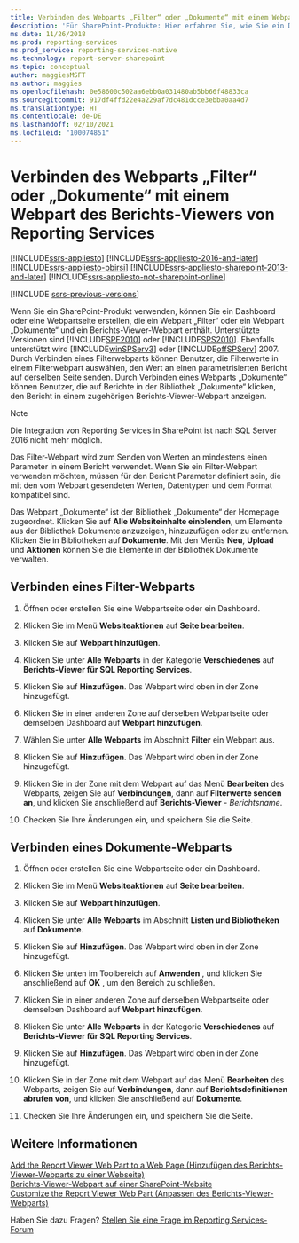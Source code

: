 ```yaml
---
title: Verbinden des Webparts „Filter“ oder „Dokumente“ mit einem Webpart des Berichts-Viewers von Reporting Services | Microsoft-Dokumentation
description: 'Für SharePoint-Produkte: Hier erfahren Sie, wie Sie ein Dashboard oder eine Webpartseite erstellen, die ein Filter- oder ein Dokumentwebpart und ein Berichts-Viewer-Webpart enthält.'
ms.date: 11/26/2018
ms.prod: reporting-services
ms.prod_service: reporting-services-native
ms.technology: report-server-sharepoint
ms.topic: conceptual
author: maggiesMSFT
ms.author: maggies
ms.openlocfilehash: 0e58600c502aa6ebb0a031480ab5bb66f48833ca
ms.sourcegitcommit: 917df4ffd22e4a229af7dc481dcce3ebba0aa4d7
ms.translationtype: HT
ms.contentlocale: de-DE
ms.lasthandoff: 02/10/2021
ms.locfileid: "100074851"
---
```

# <a name="connect-filter-or-documents-web-part-with-a-reporting-services-report-viewer-web-part"></a>Verbinden des Webparts „Filter“ oder „Dokumente“ mit einem Webpart des Berichts-Viewers von Reporting Services

[!INCLUDE[ssrs-appliesto](../../includes/ssrs-appliesto.md)] [!INCLUDE[ssrs-appliesto-2016-and-later](../../includes/ssrs-appliesto-2016-and-later.md)]  [!INCLUDE[ssrs-appliesto-pbirsi](../../includes/ssrs-appliesto-pbirs.md)] [!INCLUDE[ssrs-appliesto-sharepoint-2013-and-later](../../includes/ssrs-appliesto-sharepoint-2013-and-later.md)] [!INCLUDE[ssrs-appliesto-not-sharepoint-online](../../includes/ssrs-appliesto-not-sharepoint-online.md)]

[!INCLUDE [ssrs-previous-versions](../../includes/ssrs-previous-versions.md)]

Wenn Sie ein SharePoint-Produkt verwenden, können Sie ein Dashboard oder eine Webpartseite erstellen, die ein Webpart „Filter“ oder ein Webpart „Dokumente“ und ein Berichts-Viewer-Webpart enthält. Unterstützte Versionen sind [!INCLUDE[SPF2010](../../includes/spf2010-md.md)] oder [!INCLUDE[SPS2010](../../includes/sps2010-md.md)]. Ebenfalls unterstützt wird [!INCLUDE[winSPServ3](../../includes/winspserv3-md.md)] oder [!INCLUDE[offSPServ](../../includes/offspserv-md.md)] 2007. Durch Verbinden eines Filterwebparts können Benutzer, die Filterwerte in einem Filterwebpart auswählen, den Wert an einen parametrisierten Bericht auf derselben Seite senden. Durch Verbinden eines Webparts „Dokumente“ können Benutzer, die auf Berichte in der Bibliothek „Dokumente“ klicken, den Bericht in einem zugehörigen Berichts-Viewer-Webpart anzeigen.

> [!NOTE]
> Die Integration von Reporting Services in SharePoint ist nach SQL Server 2016 nicht mehr möglich.

 Das Filter-Webpart wird zum Senden von Werten an mindestens einen Parameter in einem Bericht verwendet. Wenn Sie ein Filter-Webpart verwenden möchten, müssen für den Bericht Parameter definiert sein, die mit den vom Webpart gesendeten Werten, Datentypen und dem Format kompatibel sind.  
  
 Das Webpart „Dokumente“ ist der Bibliothek „Dokumente“ der Homepage zugeordnet. Klicken Sie auf **Alle Websiteinhalte einblenden**, um Elemente aus der Bibliothek Dokumente anzuzeigen, hinzuzufügen oder zu entfernen. Klicken Sie in Bibliotheken auf **Dokumente**. Mit den Menüs **Neu**, **Upload** und **Aktionen** können Sie die Elemente in der Bibliothek Dokumente verwalten.  
  
## <a name="connect-a-filter-web-part"></a>Verbinden eines Filter-Webparts
  
1.  Öffnen oder erstellen Sie eine Webpartseite oder ein Dashboard.  
  
2.  Klicken Sie im Menü **Websiteaktionen** auf **Seite bearbeiten**.  
  
3.  Klicken Sie auf **Webpart hinzufügen**.  
  
4.  Klicken Sie unter **Alle Webparts** in der Kategorie **Verschiedenes** auf **Berichts-Viewer für SQL Reporting Services**.  
  
5.  Klicken Sie auf **Hinzufügen**. Das Webpart wird oben in der Zone hinzugefügt.  
  
6.  Klicken Sie in einer anderen Zone auf derselben Webpartseite oder demselben Dashboard auf **Webpart hinzufügen**.  
  
7.  Wählen Sie unter **Alle Webparts** im Abschnitt **Filter** ein Webpart aus.  
  
8.  Klicken Sie auf **Hinzufügen**. Das Webpart wird oben in der Zone hinzugefügt.  
  
9. Klicken Sie in der Zone mit dem Webpart auf das Menü **Bearbeiten** des Webparts, zeigen Sie auf **Verbindungen**, dann auf **Filterwerte senden an**, und klicken Sie anschließend auf **Berichts-Viewer** - *Berichtsname*.  
  
10. Checken Sie Ihre Änderungen ein, und speichern Sie die Seite.  
  
## <a name="connect-a-documents-web-part"></a>Verbinden eines Dokumente-Webparts  
  
1.  Öffnen oder erstellen Sie eine Webpartseite oder ein Dashboard.  
  
2.  Klicken Sie im Menü **Websiteaktionen** auf **Seite bearbeiten**.  
  
3.  Klicken Sie auf **Webpart hinzufügen**.  
  
4.  Klicken Sie unter **Alle Webparts** im Abschnitt **Listen und Bibliotheken** auf **Dokumente**.  
  
5.  Klicken Sie auf **Hinzufügen**. Das Webpart wird oben in der Zone hinzugefügt.  
  
6.  Klicken Sie unten im Toolbereich auf **Anwenden** , und klicken Sie anschließend auf **OK** , um den Bereich zu schließen.  
  
7.  Klicken Sie in einer anderen Zone auf derselben Webpartseite oder demselben Dashboard auf **Webpart hinzufügen**.  
  
8.  Klicken Sie unter **Alle Webparts** in der Kategorie **Verschiedenes** auf **Berichts-Viewer für SQL Reporting Services**.  
  
9. Klicken Sie auf **Hinzufügen**. Das Webpart wird oben in der Zone hinzugefügt.  
  
10. Klicken Sie in der Zone mit dem Webpart auf das Menü **Bearbeiten** des Webparts, zeigen Sie auf **Verbindungen**, dann auf **Berichtsdefinitionen abrufen von**, und klicken Sie anschließend auf **Dokumente**.  
  
11. Checken Sie Ihre Änderungen ein, und speichern Sie die Seite.  
  
## <a name="see-also"></a>Weitere Informationen

 [Add the Report Viewer Web Part to a Web Page (Hinzufügen des Berichts-Viewer-Webparts zu einer Webseite)](../../reporting-services/report-server-sharepoint/add-the-report-viewer-web-part-to-a-web-page.md)   
 [Berichts-Viewer-Webpart auf einer SharePoint-Website](./report-viewer-web-part-sharepoint-site.md)   
 [Customize the Report Viewer Web Part (Anpassen des Berichts-Viewer-Webparts)](../../reporting-services/report-server-sharepoint/customize-the-report-viewer-web-part.md)  

Haben Sie dazu Fragen? [Stellen Sie eine Frage im Reporting Services-Forum](https://go.microsoft.com/fwlink/?LinkId=620231)